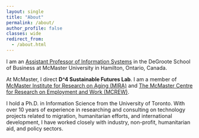 ```yaml
---
layout: single
title: "About"
permalink: /about/
author_profile: false
classes: wide
redirect_from: 
  - /about.html
---
```


I am an [Assistant Professor of Information Systems](https://degroote.mcmaster.ca/profiles/ekmekcic/) in the DeGroote School of Business at McMaster University in Hamilton, Ontario, Canada. 

At McMaster, I direct **D^4 Sustainable Futures Lab**. I am a member of [McMaster Institute for Research on Aging (MIRA)](https://mira.mcmaster.ca/our-faculty/cansu-ekmekcioglu/) and [The McMaster Centre for Research on Employment and Work (MCREW)](https://mcrew.ca/).


I hold a Ph.D. in Information Science from the University of Toronto. With over 10 years of experience in researching and consulting on technology projects related to migration, humanitarian efforts, and international development, I have worked closely with industry, non-profit, humanitarian aid, and policy sectors.
